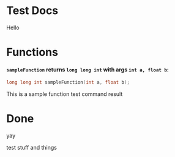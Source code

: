 


# Test Docs

Hello

# Functions



#### `sampleFunction` returns `long long int` with args `int a, float b`:
```cpp
long long int sampleFunction(int a, float b);
```

This is a sample function
test command result


# Done

yay


test stuff and things
